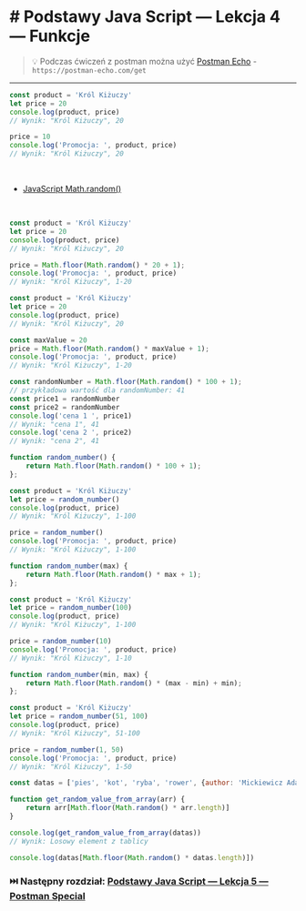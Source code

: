 # # Podstawy Java Script — Lekcja 4 — Funkcje

> 💡 Podczas ćwiczeń z postman można użyć [Postman Echo](https://learning.postman.com/docs/developer/echo-api/) -
```https://postman-echo.com/get```

****

```jsx
const product = 'Król Kiżuczy'
let price = 20
console.log(product, price)
// Wynik: "Król Kiżuczy", 20

price = 10
console.log('Promocja: ', product, price)
// Wynik: "Król Kiżuczy", 20
```

<br>

* [JavaScript Math.random()](https://www.w3schools.com/js/js_random.asp)

<br>

```jsx
const product = 'Król Kiżuczy'
let price = 20
console.log(product, price)
// Wynik: "Król Kiżuczy", 20

price = Math.floor(Math.random() * 20 + 1);
console.log('Promocja: ', product, price)
// Wynik: "Król Kiżuczy", 1-20
```

```jsx
const product = 'Król Kiżuczy'
let price = 20
console.log(product, price)
// Wynik: "Król Kiżuczy", 20

const maxValue = 20
price = Math.floor(Math.random() * maxValue + 1);
console.log('Promocja: ', product, price)
// Wynik: "Król Kiżuczy", 1-20
```

```jsx
const randomNumber = Math.floor(Math.random() * 100 + 1);
// przykładowa wartość dla randomNumber: 41
const price1 = randomNumber
const price2 = randomNumber
console.log('cena 1 ', price1)
// Wynik: "cena 1", 41
console.log('cena 2 ', price2)
// Wynik: "cena 2", 41
```

```jsx
function random_number() {
    return Math.floor(Math.random() * 100 + 1);
};

const product = 'Król Kiżuczy'
let price = random_number()
console.log(product, price)
// Wynik: "Król Kiżuczy", 1-100

price = random_number()
console.log('Promocja: ', product, price)
// Wynik: "Król Kiżuczy", 1-100
```

```jsx
function random_number(max) {
    return Math.floor(Math.random() * max + 1);
};

const product = 'Król Kiżuczy'
let price = random_number(100)
console.log(product, price)
// Wynik: "Król Kiżuczy", 1-100

price = random_number(10)
console.log('Promocja: ', product, price)
// Wynik: "Król Kiżuczy", 1-10
```

```jsx
function random_number(min, max) {
    return Math.floor(Math.random() * (max - min) + min);
};

const product = 'Król Kiżuczy'
let price = random_number(51, 100)
console.log(product, price)
// Wynik: "Król Kiżuczy", 51-100

price = random_number(1, 50)
console.log('Promocja: ', product, price)
// Wynik: "Król Kiżuczy", 1-50
```

```jsx
const datas = ['pies', 'kot', 'ryba', 'rower', {author: 'Mickiewicz Adam', title: 'Pan Tadeusz'}]

function get_random_value_from_array(arr) {
    return arr[Math.floor(Math.random() * arr.length)]
}

console.log(get_random_value_from_array(datas))
// Wynik: Losowy element z tablicy

console.log(datas[Math.floor(Math.random() * datas.length)])
```

### ⏭️ Następny rozdział: [Podstawy Java Script — Lekcja 5 — Postman Special](lesson5-postman-special.md)